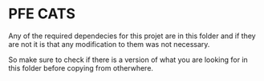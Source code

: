 # PFE CATS

Any of the required dependecies for this projet are in this folder and if they are not it is that any modification to them was not necessary.

So make sure to check if there is a version of what you are looking for in this folder before copying from otherwhere.